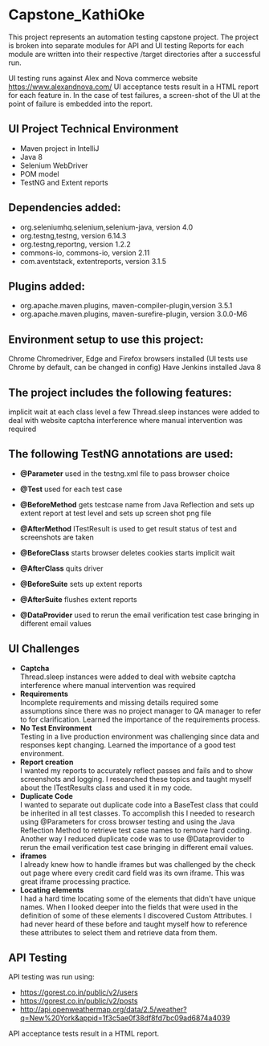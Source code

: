 # Capstone_KathiOke
This project represents an automation testing capstone project. 
The project is broken into separate modules for API and UI testing
Reports for each module are written into their respective /target directories after a successful run.

UI testing runs against Alex and Nova commerce website https://www.alexandnova.com/
UI acceptance tests result in a HTML report for each feature in. In the case of test failures, a screen-shot of the UI at the point of failure is embedded into the report.

## UI Project Technical Environment

* Maven project in IntelliJ
* Java 8
* Selenium WebDriver
* POM model
* TestNG and Extent reports

## Dependencies added:

* org.seleniumhq.selenium,selenium-java, version 4.0
* org.testng,testng, version 6.14.3
* org.testng,reportng, version 1.2.2
* commons-io, commons-io, version 2.11
* com.aventstack, extentreports, version 3.1.5

## Plugins added:

* org.apache.maven.plugins, maven-compiler-plugin,version 3.5.1
* org.apache.maven.plugins, maven-surefire-plugin, version 3.0.0-M6

## Environment setup to use this project:
Chrome Chromedriver, Edge and Firefox browsers installed
(UI tests use Chrome by default, can be changed in config)
Have Jenkins installed
Java 8

## The project includes the following features:

implicit wait at each class level
a few Thread.sleep instances were added to deal with website captcha interference where manual intervention was required

## The following TestNG annotations are used:

* **@Parameter**
used in the testng.xml file to pass browser choice 
* **@Test**
used for each test case
* **@BeforeMethod**
gets testcase name from Java Reflection and sets up extent report at test level and sets up screen shot png file
* **@AfterMethod**
ITestResult is used to get result status of test and screenshots are taken

* **@BeforeClass**
starts browser
deletes cookies
starts implicit wait
* **@AfterClass**
quits driver 
* **@BeforeSuite**
sets up extent reports 
* **@AfterSuite**
flushes extent reports
* **@DataProvider**
used to rerun the email verification test case bringing in different email values

## UI Challenges

* **Captcha** <br /> Thread.sleep instances were added to deal with website captcha interference where manual intervention was required
* **Requirements** <br /> Incomplete requirements and missing details required some assumptions since there was no project manager to QA manager to refer to for clarification. Learned the importance of the requirements process.
* **No Test Environment** <br /> Testing in a live production environment was challenging since data and responses kept changing. Learned the importance of a good test environment.
* **Report creation** <br /> I wanted my reports to accurately reflect passes and fails and to show screenshots and logging. I researched these topics and taught myself about the ITestResults class and used it in my code.
* **Duplicate Code** <br /> I wanted to separate out duplicate code into a BaseTest class that could be inherited in all test classes. To accomplish this I needed to research using @Parameters for cross browser testing and using the Java Reflection Method to retrieve test case names to remove hard coding.<br /> Another way I reduced duplicate code was to use @Dataprovider to rerun the email verification test case bringing in different email values.
* **iframes** <br /> I already knew how to handle iframes but was challenged by the check out page where every credit card field was its own iframe. This was great iframe processing practice.
* **Locating elements** <br /> I had a hard time locating some of the elements that didn't have unique names. When I looked deeper into the fields that were used in the definition of some of these elements I discovered Custom Attributes. I had never heard of these before and taught myself how to reference these attributes to select them and retrieve data from them.  

## API Testing

API testing was run using: 
* https://gorest.co.in/public/v2/users
* https://gorest.co.in/public/v2/posts 
* http://api.openweathermap.org/data/2.5/weather?q=New%20York&appid=1f3c5ae0f38df8fd7bc09ad6874a4039

API acceptance tests result in a HTML report.

